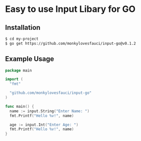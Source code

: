# Easy to use Input Libary for GO

## Installation

```bash
$ cd my-project
$ go get https://github.com/monkylovesfauci/input-go@v0.1.2
```

## Example Usage

```go
package main

import (
  "fmt"

  "github.com/monkylovesfauci/input-go"
)

func main() {
  name := input.String("Enter Name: ")
  fmt.Printf("Hello %v!", name)

  age := input.Int("Enter Age: ")
  fmt.Printf("Hello %v!", name)
}

```
